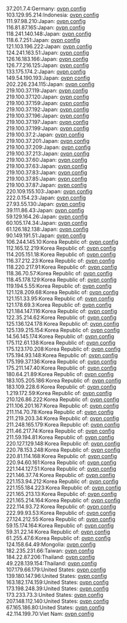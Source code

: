 37.201.7.4:Germany: [ovpn config](vpn/37_201_7_4.ovpn)  
103.129.95.214:Indonesia: [ovpn config](vpn/103_129_95_214.ovpn)  
111.97.98.210:Japan: [ovpn config](vpn/111_97_98_210.ovpn)  
116.81.87.165:Japan: [ovpn config](vpn/116_81_87_165.ovpn)  
118.241.140.148:Japan: [ovpn config](vpn/118_241_140_148.ovpn)  
118.6.7.251:Japan: [ovpn config](vpn/118_6_7_251.ovpn)  
121.103.196.222:Japan: [ovpn config](vpn/121_103_196_222.ovpn)  
124.241.163.51:Japan: [ovpn config](vpn/124_241_163_51.ovpn)  
126.16.183.166:Japan: [ovpn config](vpn/126_16_183_166.ovpn)  
126.77.216.125:Japan: [ovpn config](vpn/126_77_216_125.ovpn)  
133.175.174.2:Japan: [ovpn config](vpn/133_175_174_2.ovpn)  
149.54.190.193:Japan: [ovpn config](vpn/149_54_190_193.ovpn)  
202.226.234.115:Japan: [ovpn config](vpn/202_226_234_115.ovpn)  
219.100.37.119:Japan: [ovpn config](vpn/219_100_37_119.ovpn)  
219.100.37.120:Japan: [ovpn config](vpn/219_100_37_120.ovpn)  
219.100.37.159:Japan: [ovpn config](vpn/219_100_37_159.ovpn)  
219.100.37.192:Japan: [ovpn config](vpn/219_100_37_192.ovpn)  
219.100.37.196:Japan: [ovpn config](vpn/219_100_37_196.ovpn)  
219.100.37.197:Japan: [ovpn config](vpn/219_100_37_197.ovpn)  
219.100.37.199:Japan: [ovpn config](vpn/219_100_37_199.ovpn)  
219.100.37.2:Japan: [ovpn config](vpn/219_100_37_2.ovpn)  
219.100.37.201:Japan: [ovpn config](vpn/219_100_37_201.ovpn)  
219.100.37.209:Japan: [ovpn config](vpn/219_100_37_209.ovpn)  
219.100.37.213:Japan: [ovpn config](vpn/219_100_37_213.ovpn)  
219.100.37.60:Japan: [ovpn config](vpn/219_100_37_60.ovpn)  
219.100.37.63:Japan: [ovpn config](vpn/219_100_37_63.ovpn)  
219.100.37.83:Japan: [ovpn config](vpn/219_100_37_83.ovpn)  
219.100.37.85:Japan: [ovpn config](vpn/219_100_37_85.ovpn)  
219.100.37.87:Japan: [ovpn config](vpn/219_100_37_87.ovpn)  
220.109.155.103:Japan: [ovpn config](vpn/220_109_155_103.ovpn)  
222.0.154.23:Japan: [ovpn config](vpn/222_0_154_23.ovpn)  
27.93.55.130:Japan: [ovpn config](vpn/27_93_55_130.ovpn)  
39.111.86.43:Japan: [ovpn config](vpn/39_111_86_43.ovpn)  
59.129.164.26:Japan: [ovpn config](vpn/59_129_164_26.ovpn)  
60.105.174.34:Japan: [ovpn config](vpn/60_105_174_34.ovpn)  
61.126.182.138:Japan: [ovpn config](vpn/61_126_182_138.ovpn)  
90.149.191.51:Japan: [ovpn config](vpn/90_149_191_51.ovpn)  
106.244.145.10:Korea Republic of: [ovpn config](vpn/106_244_145_10.ovpn)  
112.165.12.219:Korea Republic of: [ovpn config](vpn/112_165_12_219.ovpn)  
114.205.151.18:Korea Republic of: [ovpn config](vpn/114_205_151_18.ovpn)  
116.37.212.23:Korea Republic of: [ovpn config](vpn/116_37_212_23.ovpn)  
118.220.217.91:Korea Republic of: [ovpn config](vpn/118_220_217_91.ovpn)  
118.36.70.57:Korea Republic of: [ovpn config](vpn/118_36_70_57.ovpn)  
118.45.178.129:Korea Republic of: [ovpn config](vpn/118_45_178_129.ovpn)  
119.194.5.55:Korea Republic of: [ovpn config](vpn/119_194_5_55.ovpn)  
121.128.209.68:Korea Republic of: [ovpn config](vpn/121_128_209_68.ovpn)  
121.151.33.95:Korea Republic of: [ovpn config](vpn/121_151_33_95.ovpn)  
121.178.69.3:Korea Republic of: [ovpn config](vpn/121_178_69_3.ovpn)  
121.184.147.116:Korea Republic of: [ovpn config](vpn/121_184_147_116.ovpn)  
122.35.214.62:Korea Republic of: [ovpn config](vpn/122_35_214_62.ovpn)  
125.136.124.178:Korea Republic of: [ovpn config](vpn/125_136_124_178.ovpn)  
125.139.215.154:Korea Republic of: [ovpn config](vpn/125_139_215_154.ovpn)  
14.56.145.174:Korea Republic of: [ovpn config](vpn/14_56_145_174.ovpn)  
175.112.61.138:Korea Republic of: [ovpn config](vpn/175_112_61_138.ovpn)  
175.123.170.208:Korea Republic of: [ovpn config](vpn/175_123_170_208.ovpn)  
175.194.93.148:Korea Republic of: [ovpn config](vpn/175_194_93_148.ovpn)  
175.199.37.136:Korea Republic of: [ovpn config](vpn/175_199_37_136.ovpn)  
175.211.147.40:Korea Republic of: [ovpn config](vpn/175_211_147_40.ovpn)  
180.64.21.89:Korea Republic of: [ovpn config](vpn/180_64_21_89.ovpn)  
183.105.205.186:Korea Republic of: [ovpn config](vpn/183_105_205_186.ovpn)  
183.109.228.6:Korea Republic of: [ovpn config](vpn/183_109_228_6.ovpn)  
1.219.172.59:Korea Republic of: [ovpn config](vpn/1_219_172_59.ovpn)  
210.126.86.222:Korea Republic of: [ovpn config](vpn/210_126_86_222.ovpn)  
211.106.201.167:Korea Republic of: [ovpn config](vpn/211_106_201_167.ovpn)  
211.114.70.78:Korea Republic of: [ovpn config](vpn/211_114_70_78.ovpn)  
211.219.203.34:Korea Republic of: [ovpn config](vpn/211_219_203_34.ovpn)  
211.248.165.179:Korea Republic of: [ovpn config](vpn/211_248_165_179.ovpn)  
211.46.217.74:Korea Republic of: [ovpn config](vpn/211_46_217_74.ovpn)  
211.59.194.81:Korea Republic of: [ovpn config](vpn/211_59_194_81.ovpn)  
220.127.129.148:Korea Republic of: [ovpn config](vpn/220_127_129_148.ovpn)  
220.78.153.248:Korea Republic of: [ovpn config](vpn/220_78_153_248.ovpn)  
220.81.114.168:Korea Republic of: [ovpn config](vpn/220_81_114_168.ovpn)  
220.94.60.161:Korea Republic of: [ovpn config](vpn/220_94_60_161.ovpn)  
221.144.127.51:Korea Republic of: [ovpn config](vpn/221_144_127_51.ovpn)  
221.146.37.74:Korea Republic of: [ovpn config](vpn/221_146_37_74.ovpn)  
221.153.94.212:Korea Republic of: [ovpn config](vpn/221_153_94_212.ovpn)  
221.155.184.223:Korea Republic of: [ovpn config](vpn/221_155_184_223.ovpn)  
221.165.213.13:Korea Republic of: [ovpn config](vpn/221_165_213_13.ovpn)  
221.165.214.164:Korea Republic of: [ovpn config](vpn/221_165_214_164.ovpn)  
222.114.93.72:Korea Republic of: [ovpn config](vpn/222_114_93_72.ovpn)  
222.99.93.53:Korea Republic of: [ovpn config](vpn/222_99_93_53.ovpn)  
27.124.212.55:Korea Republic of: [ovpn config](vpn/27_124_212_55.ovpn)  
59.15.174.164:Korea Republic of: [ovpn config](vpn/59_15_174_164.ovpn)  
59.31.22.14:Korea Republic of: [ovpn config](vpn/59_31_22_14.ovpn)  
61.255.47.6:Korea Republic of: [ovpn config](vpn/61_255_47_6.ovpn)  
124.158.64.49:Mongolia: [ovpn config](vpn/124_158_64_49.ovpn)  
182.235.231.66:Taiwan: [ovpn config](vpn/182_235_231_66.ovpn)  
184.22.87.206:Thailand: [ovpn config](vpn/184_22_87_206.ovpn)  
49.228.139.154:Thailand: [ovpn config](vpn/49_228_139_154.ovpn)  
107.179.66.179:United States: [ovpn config](vpn/107_179_66_179.ovpn)  
139.180.147.96:United States: [ovpn config](vpn/139_180_147_96.ovpn)  
163.182.174.159:United States: [ovpn config](vpn/163_182_174_159.ovpn)  
173.198.248.39:United States: [ovpn config](vpn/173_198_248_39.ovpn)  
173.233.73.3:United States: [ovpn config](vpn/173_233_73_3.ovpn)  
207.148.112.140:United States: [ovpn config](vpn/207_148_112_140.ovpn)  
67.165.186.80:United States: [ovpn config](vpn/67_165_186_80.ovpn)  
42.114.199.70:Viet Nam: [ovpn config](vpn/42_114_199_70.ovpn)  
